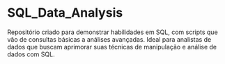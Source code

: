 # SQL_Data_Analysis
Repositório criado para demonstrar habilidades em SQL, com scripts que vão de consultas básicas a análises avançadas. Ideal para analistas de dados que buscam aprimorar suas técnicas de manipulação e análise de dados com SQL.
